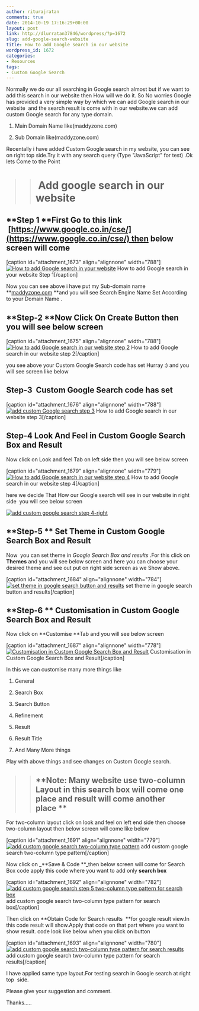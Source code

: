 ```yaml
---
author: riturajratan
comments: true
date: 2014-10-19 17:16:29+00:00
layout: post
link: http://dlurratan37846/wordpress/?p=1672
slug: add-google-search-website
title: How to add Google search in our website
wordpress_id: 1672
categories:
- Resources
tags:
- Custom Google Search
---
```


Normally we do our all searching in Google search almost but if we want to add this search in our website then How will we do it. So No worries Google has provided a very simple way by which we can add Google search in our website  and the search result is come with in our website.we can add custom Google search for any type domain.



	
  1. Main Domain Name like(maddyzone.com)

	
  2. Sub Domain like(maddyzone.com)


Recentally i have added Custom Google search in my website, you can see on right top side.Try it with any search query (Type "JavaScript" for test) .Ok lets Come to the Point


<blockquote>

> 
> #  Add google search in our website
> 
> 
</blockquote>





## **Step 1 **First Go to this link  [https://www.google.co.in/cse/](https://www.google.co.in/cse/) then below screen will come




[caption id="attachment_1673" align="alignnone" width="788"][![How to add Google search in your website ](http://maddyzone.com/wp-content/uploads/2014/10/add-custom-google-search-step-1.png)](http://maddyzone.com/wp-content/uploads/2014/10/add-custom-google-search-step-1.png) How to add Google search in your website Step 1[/caption]

Now you can see above i have put my Sub-domain name **[maddyzone.com](http://maddyzone.com) **and you will see Search Engine Name Set According to your Domain Name .




## **Step-2 **Now Click On Create Button then you will see below screen




[caption id="attachment_1675" align="alignnone" width="788"][![How to add Google search in our website step 2](http://maddyzone.com/wp-content/uploads/2014/10/add-custom-google-search-step-2.png)](http://maddyzone.com/wp-content/uploads/2014/10/add-custom-google-search-step-2.png) How to add Google search in our website step 2[/caption]

you see above your Custom Google Search code has set Hurray :) and you will see screen like below


## **Step-3**  Custom Google Search code has set




[caption id="attachment_1676" align="alignnone" width="788"][![add custom Google search step 3](http://maddyzone.com/wp-content/uploads/2014/10/add-custom-google-search-step-3.png)](http://maddyzone.com/wp-content/uploads/2014/10/add-custom-google-search-step-3.png) How to add Google search in our website step 3[/caption]


## **Step-4** Look And Feel in Custom Google Search Box and Result


Now click on Look and feel Tab on left side then you will see below screen



[caption id="attachment_1679" align="alignnone" width="779"][![How to add Google search in our website step 4](http://maddyzone.com/wp-content/uploads/2014/10/add-custom-google-search-step-4-left.png)](http://maddyzone.com/wp-content/uploads/2014/10/add-custom-google-search-step-4-left.png) How to add Google search in our website step 4[/caption]



here we decide That How our Google search will see in our website in right side  you will see below screen



[![add custom google search step 4-right](http://maddyzone.com/wp-content/uploads/2014/10/add-custom-google-search-step-4-right.png)](http://maddyzone.com/wp-content/uploads/2014/10/add-custom-google-search-step-4-right.png)




## **Step-5 ** Set Theme in Custom Google Search Box and Result


Now  you can set theme in _Google Search Box and results_ .For this click on **Themes** and you will see below screen and here you can choose your desired theme and see out put on right side screen as we Show above.



[caption id="attachment_1684" align="alignnone" width="784"][![set theme in google search button and results](http://maddyzone.com/wp-content/uploads/2014/10/set-theme-in-google-search-button-and-results.png)](http://maddyzone.com/wp-content/uploads/2014/10/set-theme-in-google-search-button-and-results.png) set theme in google search button and results[/caption]




## **Step-6 ** Customisation in Custom Google Search Box and Result


Now click on **Customise **Tab and you will see below screen



[caption id="attachment_1687" align="alignnone" width="778"][![Customisation in Custom Google Search Box and Result](http://maddyzone.com/wp-content/uploads/2014/10/customise-google-search-box.png)](http://maddyzone.com/wp-content/uploads/2014/10/customise-google-search-box.png) Customisation in Custom Google Search Box and Result[/caption]

In this we can customise many more things like



	
  1. General

	
  2. Search Box

	
  3. Search Button

	
  4. Refinement

	
  5. Result

	
  6. Result Title

	
  7. And Many More things


Play with above things and see changes on Custom Google search.


<blockquote>

> 
> ## **Note: **Many website use two-column Layout in this search box will come one place and result will come another place** **
> 
> 
</blockquote>


For two-column layout click on look and feel on left end side then choose two-column layout then below screen will come like below

[caption id="attachment_1691" align="alignnone" width="779"][![add custom google search  two-column type pattern](http://maddyzone.com/wp-content/uploads/2014/10/add-custom-google-search-step-5-two-column-type-pattern.png)](http://maddyzone.com/wp-content/uploads/2014/10/add-custom-google-search-step-5-two-column-type-pattern.png) add custom google search two-column type pattern[/caption]



Now click on _**Save & Code **_then below screen will come for Search Box code apply this code where you want to add only **search box**

[caption id="attachment_1692" align="alignnone" width="782"][![add custom google search step 5 two-column type pattern for search box](http://maddyzone.com/wp-content/uploads/2014/10/add-custom-google-search-step-5-two-column-type-pattern-for-search-box.png)](http://maddyzone.com/wp-content/uploads/2014/10/add-custom-google-search-step-5-two-column-type-pattern-for-search-box.png) add custom google search two-column type pattern for search box[/caption]



Then click on **Obtain Code for Search results  **for google result view.In this code result will show.Apply that code on that part where you want to show result. code look like below when you click on button

[caption id="attachment_1693" align="alignnone" width="780"][![add custom google search two-column type pattern for search results](http://maddyzone.com/wp-content/uploads/2014/10/add-custom-google-search-step-5-two-column-type-pattern-for-search-result.png)](http://maddyzone.com/wp-content/uploads/2014/10/add-custom-google-search-step-5-two-column-type-pattern-for-search-result.png) add custom google search two-column type pattern for search results[/caption]



I have applied same type layout.For testing search in Google search at right top  side.

Please give your suggestion and comment.

Thanks.....
